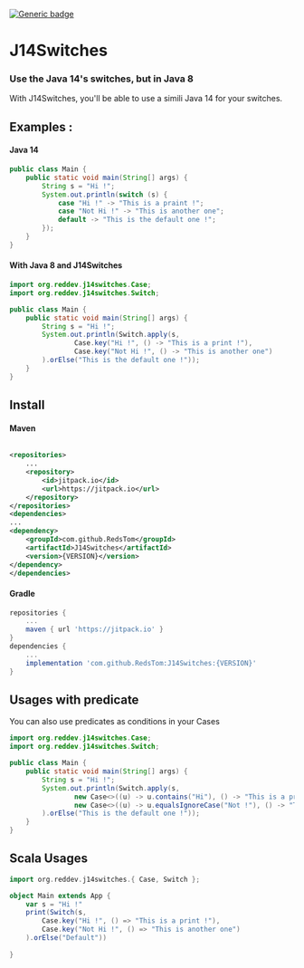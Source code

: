 [![Generic badge](https://img.shields.io/badge/Version-v1.0--RC1-blue.svg)](https://shields.io/)

# J14Switches

### Use the Java 14's switches, but in Java 8

With J14Switches, you'll be able to use a simili Java 14 for your switches.

## Examples :

#### Java 14

```java
public class Main {
    public static void main(String[] args) {
        String s = "Hi !";
        System.out.println(switch (s) {
            case "Hi !" -> "This is a praint !";
            case "Not Hi !" -> "This is another one";
            default -> "This is the default one !";
        });
    }
}
```

#### With Java 8 and J14Switches

```java
import org.reddev.j14switches.Case;
import org.reddev.j14switches.Switch;

public class Main {
    public static void main(String[] args) {
        String s = "Hi !";
        System.out.println(Switch.apply(s,
                Case.key("Hi !", () -> "This is a print !"),
                Case.key("Not Hi !", () -> "This is another one")
        ).orElse("This is the default one !"));
    }
}
```

## Install

#### Maven

```xml

<repositories>
    ...
    <repository>
        <id>jitpack.io</id>
        <url>https://jitpack.io</url>
    </repository>
</repositories>
<dependencies>
...
<dependency>
    <groupId>com.github.RedsTom</groupId>
    <artifactId>J14Switches</artifactId>
    <version>{VERSION}</version>
</dependency>
</dependencies>
```

#### Gradle

```groovy
repositories {
    ...
    maven { url 'https://jitpack.io' }
}
dependencies {
    ...
    implementation 'com.github.RedsTom:J14Switches:{VERSION}'
}
```

## Usages with predicate

You can also use predicates as conditions in your Cases

```java
import org.reddev.j14switches.Case;
import org.reddev.j14switches.Switch;

public class Main {
    public static void main(String[] args) {
        String s = "Hi !";
        System.out.println(Switch.apply(s,
                new Case<>((u) -> u.contains("Hi"), () -> "This is a print !"),
                new Case<>((u) -> u.equalsIgnoreCase("Not !"), () -> "This is another one")
        ).orElse("This is the default one !"));
    }
}
```

## Scala Usages

```scala
import org.reddev.j14switches.{ Case, Switch };

object Main extends App {
    var s = "Hi !"
    print(Switch(s, 
        Case.key("Hi !", () => "This is a print !"),
        Case.key("Not Hi !", () => "This is another one")
    ).orElse("Default"))
    
}
```

